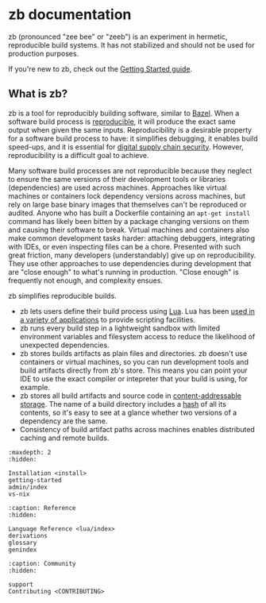 # zb documentation

zb
(pronounced "zee bee" or "zeeb")
is an experiment in hermetic, reproducible build systems.
It has not stabilized and should not be used for production purposes.

If you're new to zb, check out the [Getting Started guide](getting-started.md).

## What is zb?

zb is a tool for reproducibly building software, similar to [Bazel][].
When a software build process is [reproducible][@wikipedia_reproducible_2025],
it will produce the exact same output
when given the same inputs.
Reproducibility is a desirable property for a software build process to have:
it simplifies debugging,
it enables build speed-ups,
and it is essential for [digital supply chain security][].
However, reproducibility is a difficult goal to achieve.

Many software build processes are not reproducible
because they neglect to ensure the same versions of their development tools or libraries (dependencies)
are used across machines.
Approaches like virtual machines or containers lock dependency versions across machines,
but rely on large base binary images
that themselves can't be reproduced or audited.
Anyone who has built a Dockerfile containing an `apt-get install` command
has likely been bitten by a package changing versions on them
and causing their software to break.
Virtual machines and containers also make common development tasks harder:
attaching debuggers,
integrating with IDEs,
or even inspecting files can be a chore.
Presented with such great friction,
many developers (understandably) give up on reproducibility.
They use other approaches to use dependencies during development that are "close enough"
to what's running in production.
"Close enough" is frequently not enough, and complexity ensues.

zb simplifies reproducible builds.

- zb lets users define their build process using [Lua][].
  Lua has been [used in a variety of applications][@wikipedia_lua_2024]
  to provide scripting facilities.
- zb runs every build step in a lightweight sandbox
  with limited environment variables and filesystem access
  to reduce the likelihood of unexpected dependencies.
- zb stores builds artifacts as plain files and directories.
  zb doesn't use containers or virtual machines,
  so you can run development tools and build artifacts
  directly from zb's store.
  This means you can point your IDE to use the exact compiler or intepreter
  that your build is using, for example.
- zb stores all build artifacts and source code in [content-addressable storage][].
  The name of a build directory includes a [hash][] of all its contents,
  so it's easy to see at a glance whether two versions of a dependency are the same.
- Consistency of build artifact paths across machines
  enables distributed caching and remote builds.

[@wikipedia_reproducible_2025]: https://en.wikipedia.org/wiki/Reproducible_builds
[@wikipedia_lua_2024]: https://en.wikipedia.org/wiki/Lua_(programming_language)#Applications
[Bazel]: https://bazel.build/
[content-addressable storage]: https://en.wikipedia.org/wiki/Content-addressable_storage
[digital supply chain security]: https://en.wikipedia.org/wiki/Digital_supply_chain_security
[hash]: https://en.wikipedia.org/wiki/Cryptographic_hash_function
[Lua]: https://www.lua.org/

```{toctree}
:maxdepth: 2
:hidden:

Installation <install>
getting-started
admin/index
vs-nix
```

```{toctree}
:caption: Reference
:hidden:

Language Reference <lua/index>
derivations
glossary
genindex
```

```{toctree}
:caption: Community
:hidden:

support
Contributing <CONTRIBUTING>
```
